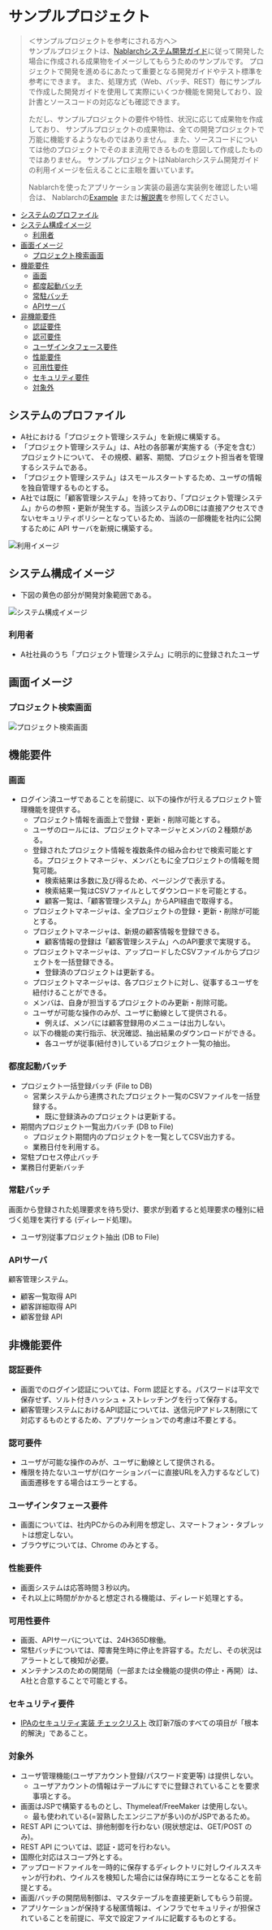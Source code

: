 # サンプルプロジェクト

> ＜サンプルプロジェクトを参考にされる方へ＞  
> サンプルプロジェクトは、[Nablarchシステム開発ガイド](../Nablarchシステム開発ガイド)に従って開発した場合に作成される成果物をイメージしてもらうためのサンプルです。
> プロジェクトで開発を進めるにあたって重要となる開発ガイドやテスト標準を参考にできます。
> また、処理方式（Web、バッチ、REST）毎にサンプルで作成した開発ガイドを使用して実際にいくつか機能を開発しており、設計書とソースコードの対応なども確認できます。
>
> ただし、サンプルプロジェクトの要件や特性、状況に応じて成果物を作成しており、
> サンプルプロジェクトの成果物は、全ての開発プロジェクトで万能に機能するようなものではありません。
> また、ソースコードについては他のプロジェクトでそのまま流用できるものを意図して作成したものではありません。
> サンプルプロジェクトはNablarchシステム開発ガイドの利用イメージを伝えることに主眼を置いています。
>   
> Nablarchを使ったアプリケーション実装の最適な実装例を確認したい場合は、
> Nablarchの[Example](https://nablarch.github.io/docs/LATEST/doc/application_framework/example/index.html)
> または[解説書](https://nablarch.github.io/docs/LATEST/doc/application_framework/application_framework/index.html)を参照してください。

- [システムのプロファイル](#システムのプロファイル)
- [システム構成イメージ](#システム構成イメージ)
  - [利用者](#利用者)
- [画面イメージ](#画面イメージ)
  - [プロジェクト検索画面](#プロジェクト検索画面)
- [機能要件](#機能要件)
  - [画面](#画面)
  - [都度起動バッチ](#都度起動バッチ)
  - [常駐バッチ](#常駐バッチ)
  - [APIサーバ](#APIサーバ)
- [非機能要件](#非機能要件)
  - [認証要件](#認証要件)
  - [認可要件](#認可要件)
  - [ユーザインタフェース要件](#ユーザインタフェース要件)
  - [性能要件](#性能要件)
  - [可用性要件](#可用性要件)
  - [セキュリティ要件](#セキュリティ要件)
  - [対象外](#対象外)

## システムのプロファイル

- A社における「プロジェクト管理システム」を新規に構築する。
- 「プロジェクト管理システム」は、A社の各部署が実施する（予定を含む）プロジェクトについて、
その規模、顧客、期間、プロジェクト担当者を管理するシステムである。
- 「プロジェクト管理システム」はスモールスタートするため、ユーザの情報を独自管理するものとする。
- A社では既に「顧客管理システム」を持っており、「プロジェクト管理システム」からの参照・更新が発生する。当該システムのDBには直接アクセスできないセキュリティポリシーとなっているため、当該の一部機能を社内に公開するために API サーバを新規に構築する。

![利用イメージ](images/usecase-image.png)

## システム構成イメージ
- 下図の黄色の部分が開発対象範囲である。

![システム構成イメージ](images/system-image.png)

### 利用者
- A社社員のうち「プロジェクト管理システム」に明示的に登録されたユーザ

## 画面イメージ
### プロジェクト検索画面
![プロジェクト検索画面](images/screen-example-1.png)


## 機能要件

### 画面
- ログイン済ユーザであることを前提に、以下の操作が行えるプロジェクト管理機能を提供する。
    - プロジェクト情報を画面上で登録・更新・削除可能とする。
    - ユーザのロールには、プロジェクトマネージャとメンバの２種類がある。
    - 登録されたプロジェクト情報を複数条件の組み合わせで検索可能とする。プロジェクトマネージャ、メンバともに全プロジェクトの情報を閲覧可能。
        - 検索結果は多数に及び得るため、ページングで表示する。
        - 検索結果一覧はCSVファイルとしてダウンロードを可能とする。
        - 顧客一覧は、「顧客管理システム」からAPI経由で取得する。
    - プロジェクトマネージャは、全プロジェクトの登録・更新・削除が可能とする。
    - プロジェクトマネージャは、新規の顧客情報を登録できる。
        - 顧客情報の登録は「顧客管理システム」へのAPI要求で実現する。
    - プロジェクトマネージャは、アップロードしたCSVファイルからプロジェクトを一括登録できる。
        - 登録済のプロジェクトは更新する。
    - プロジェクトマネージャは、各プロジェクトに対し、従事するユーザを紐付けることができる。
    - メンバは、自身が担当するプロジェクトのみ更新・削除可能。
    - ユーザが可能な操作のみが、ユーザに動線として提供される。
        - 例えば、メンバには顧客登録用のメニューは出力しない。
    - 以下の機能の実行指示、状況確認、抽出結果のダウンロードができる。
        - 各ユーザが従事(紐付き)しているプロジェクト一覧の抽出。

### 都度起動バッチ
- プロジェクト一括登録バッチ (File to DB)
    - 営業システムから連携されたプロジェクト一覧のCSVファイルを一括登録する。
        - 既に登録済みのプロジェクトは更新する。
- 期間内プロジェクト一覧出力バッチ (DB to File)
    - プロジェクト期間内のプロジェクトを一覧としてCSV出力する。
    - 業務日付を利用する。
- 常駐プロセス停止バッチ
- 業務日付更新バッチ

### 常駐バッチ
画面から登録された処理要求を待ち受け、要求が到着すると処理要求の種別に紐づく処理を実行する (ディレード処理)。

- ユーザ別従事プロジェクト抽出 (DB to File)

### APIサーバ
顧客管理システム。

- 顧客一覧取得 API
- 顧客詳細取得 API
- 顧客登録 API

## 非機能要件

### 認証要件

- 画面でのログイン認証については、Form 認証とする。パスワードは平文で保存せず、ソルト付きハッシュ + ストレッチングを行って保存する。
- 顧客管理システムにおけるAPI認証については、送信元IPアドレス制限にて対応するものとするため、アプリケーションでの考慮は不要とする。

### 認可要件

- ユーザが可能な操作のみが、ユーザに動線として提供される。
- 権限を持たないユーザが(ロケーションバーに直接URLを入力するなどして)画面遷移をする場合はエラーとする。

### ユーザインタフェース要件

- 画面については、社内PCからのみ利用を想定し、スマートフォン・タブレットは想定しない。
- ブラウザについては、Chrome のみとする。

### 性能要件

- 画面システムは応答時間３秒以内。
- それ以上に時間がかかると想定される機能は、ディレード処理とする。

### 可用性要件

- 画面、APIサーバについては、24H365D稼働。
- 常駐バッチについては、障害発生時に停止を許容する。ただし、その状況はアラートとして検知が必要。
- メンテナンスのための開閉局（一部または全機能の提供の停止・再開）は、A社と合意することで可能とする。

### セキュリティ要件

- [IPAのセキュリティ実装 チェックリスト](https://www.ipa.go.jp/security/vuln/websecurity.html) 改訂新7版のすべての項目が「根本的解決」であること。

### 対象外
- ユーザ管理機能(ユーザアカウント登録/パスワード変更等) は提供しない。
    - ユーザアカウントの情報はテーブルにすでに登録されていることを要求事項とする。
- 画面はJSPで構築するものとし、Thymeleaf/FreeMaker は使用しない。
    - 最も使われている(=習熟したエンジニアが多い)のがJSPであるため。
- REST API については、排他制御を行わない (現状想定は、GET/POST のみ)。
- REST API については、認証・認可を行わない。
- 国際化対応はスコープ外とする。
- アップロードファイルを一時的に保存するディレクトリに対しウイルススキャンが行われ、ウイルスを検知した場合には保存時にエラーとなることを前提とする。
- 画面/バッチの開閉局制御は、マスタテーブルを直接更新してもらう前提。
- アプリケーションが保持する秘匿情報は、インフラでセキュリティが担保されていることを前提に、平文で設定ファイルに記載するものとする。
